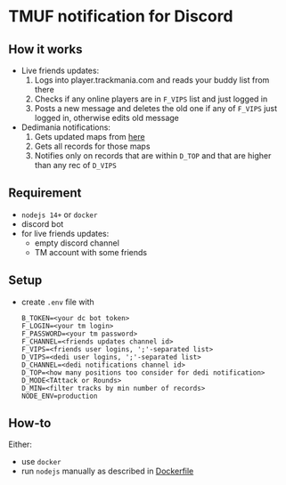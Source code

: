 # TMUF notification for Discord

## How it works
- Live friends updates:
    1. Logs into player.trackmania.com and reads your buddy list from there
    1. Checks if any online players are in `F_VIPS` list and just logged in
    1. Posts a new message and deletes the old one if any of `F_VIPS` just logged in, otherwise edits old message
- Dedimania notifications:
    1. Gets updated maps from [here](http://dedimania.net/tmstats/?do=stat&Envir=TMU-Island&MapOrder=MAP-DESC&Show=MAPS)
    1. Gets all records for those maps
    1. Notifies only on records that are within `D_TOP` and that are higher than any rec of `D_VIPS`

## Requirement
- `nodejs 14+` or `docker`
- discord bot
- for live friends updates:
    - empty discord channel
    - TM account with some friends

## Setup
- create `.env` file with
    ```
    B_TOKEN=<your dc bot token>
    F_LOGIN=<your tm login>
    F_PASSWORD=<your tm password>
    F_CHANNEL=<friends updates channel id>
    F_VIPS=<friends user logins, ';'-separated list>
    D_VIPS=<dedi user logins, ';'-separated list>
    D_CHANNEL=<dedi notifications channel id>
    D_TOP=<how many positions too consider for dedi notification>
    D_MODE<TAttack or Rounds>
    D_MIN=<filter tracks by min number of records>
    NODE_ENV=production
    ```

## How-to
Either:
- use `docker`
- run `nodejs` manually as described in [Dockerfile](Dockerfile)
